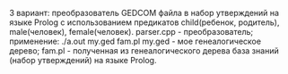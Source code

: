 3 вариант: преобразователь GEDCOM файла в набор утверждений на языке Prolog с использованием предикатов child(ребенок, родитель), male(человек), female(человек).
parser.cpp - преобразователь; применение: ./a.out my.ged fam.pl
my.ged - мое генеалогическое дерево;
fam.pl - полученная из генеалогического дерева база знаний (набор утверждений) на языке Prolog.
